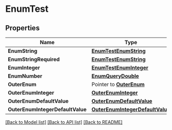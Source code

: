 # EnumTest

## Properties

Name | Type | Description | Notes
------------ | ------------- | ------------- | -------------
**EnumString** | [**EnumTestEnumString**](Enum_TestEnumString.md) |  | [optional] 
**EnumStringRequired** | [**EnumTestEnumString**](Enum_TestEnumString.md) |  | 
**EnumInteger** | [**EnumTestEnumInteger**](Enum_TestEnumInteger.md) |  | [optional] 
**EnumNumber** | [**EnumQueryDouble**](enum_query_double.md) |  | [optional] 
**OuterEnum** | Pointer to [**OuterEnum**](OuterEnum.md) |  | [optional] 
**OuterEnumInteger** | [**OuterEnumInteger**](OuterEnumInteger.md) |  | [optional] 
**OuterEnumDefaultValue** | [**OuterEnumDefaultValue**](OuterEnumDefaultValue.md) |  | [optional] 
**OuterEnumIntegerDefaultValue** | [**OuterEnumIntegerDefaultValue**](OuterEnumIntegerDefaultValue.md) |  | [optional] 

[[Back to Model list]](../README.md#documentation-for-models) [[Back to API list]](../README.md#documentation-for-api-endpoints) [[Back to README]](../README.md)



